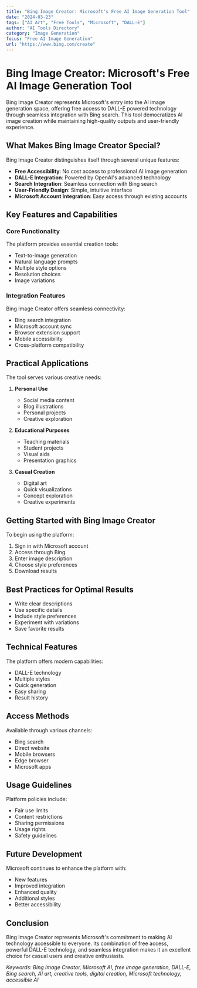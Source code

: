```yaml
---
title: "Bing Image Creator: Microsoft's Free AI Image Generation Tool"
date: "2024-03-23"
tags: ["AI Art", "Free Tools", "Microsoft", "DALL-E"]
author: "AI Tools Directory"
category: "Image Generation"
focus: "Free AI Image Generation"
url: "https://www.bing.com/create"
---
```


# Bing Image Creator: Microsoft's Free AI Image Generation Tool

Bing Image Creator represents Microsoft's entry into the AI image generation space, offering free access to DALL-E powered technology through seamless integration with Bing search. This tool democratizes AI image creation while maintaining high-quality outputs and user-friendly experience.

## What Makes Bing Image Creator Special?

Bing Image Creator distinguishes itself through several unique features:

- **Free Accessibility**: No cost access to professional AI image generation
- **DALL-E Integration**: Powered by OpenAI's advanced technology
- **Search Integration**: Seamless connection with Bing search
- **User-Friendly Design**: Simple, intuitive interface
- **Microsoft Account Integration**: Easy access through existing accounts

## Key Features and Capabilities

### Core Functionality
The platform provides essential creation tools:

- Text-to-image generation
- Natural language prompts
- Multiple style options
- Resolution choices
- Image variations

### Integration Features
Bing Image Creator offers seamless connectivity:

- Bing search integration
- Microsoft account sync
- Browser extension support
- Mobile accessibility
- Cross-platform compatibility

## Practical Applications

The tool serves various creative needs:

1. **Personal Use**
   - Social media content
   - Blog illustrations
   - Personal projects
   - Creative exploration

2. **Educational Purposes**
   - Teaching materials
   - Student projects
   - Visual aids
   - Presentation graphics

3. **Casual Creation**
   - Digital art
   - Quick visualizations
   - Concept exploration
   - Creative experiments

## Getting Started with Bing Image Creator

To begin using the platform:

1. Sign in with Microsoft account
2. Access through Bing
3. Enter image description
4. Choose style preferences
5. Download results

## Best Practices for Optimal Results

- Write clear descriptions
- Use specific details
- Include style preferences
- Experiment with variations
- Save favorite results

## Technical Features

The platform offers modern capabilities:

- DALL-E technology
- Multiple styles
- Quick generation
- Easy sharing
- Result history

## Access Methods

Available through various channels:
- Bing search
- Direct website
- Mobile browsers
- Edge browser
- Microsoft apps

## Usage Guidelines

Platform policies include:
- Fair use limits
- Content restrictions
- Sharing permissions
- Usage rights
- Safety guidelines

## Future Development

Microsoft continues to enhance the platform with:
- New features
- Improved integration
- Enhanced quality
- Additional styles
- Better accessibility

## Conclusion

Bing Image Creator represents Microsoft's commitment to making AI technology accessible to everyone. Its combination of free access, powerful DALL-E technology, and seamless integration makes it an excellent choice for casual users and creative enthusiasts.

*Keywords: Bing Image Creator, Microsoft AI, free image generation, DALL-E, Bing search, AI art, creative tools, digital creation, Microsoft technology, accessible AI* 